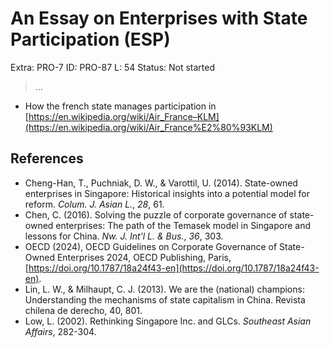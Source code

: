# An Essay on Enterprises with State Participation (ESP)

Extra: PRO-7
ID: PRO-87
L: 54
Status: Not started

> …
> 

- How the french state manages participation in [https://en.wikipedia.org/wiki/Air_France–KLM](https://en.wikipedia.org/wiki/Air_France%E2%80%93KLM)

## References

- Cheng-Han, T., Puchniak, D. W., & Varottil, U. (2014). State-owned 
enterprises in Singapore: Historical insights into a potential model for
 reform. *Colum. J. Asian L.*, *28*, 61.
- Chen, C. (2016). Solving the puzzle of corporate governance of 
state-owned enterprises: The path of the Temasek model in Singapore and 
lessons for China. *Nw. J. Int'l L. & Bus.*, *36*, 303.
- OECD (2024), OECD Guidelines on Corporate Governance of State-Owned Enterprises 2024, OECD Publishing, Paris, [https://doi.org/10.1787/18a24f43-en](https://doi.org/10.1787/18a24f43-en).
- Lin, L. W., & Milhaupt, C. J. (2013). We are the (national) champions: Understanding the mechanisms of state capitalism in China. Revista chilena de derecho, 40, 801.
- Low, L. (2002). Rethinking Singapore Inc. and GLCs. *Southeast Asian Affairs*, 282-304.